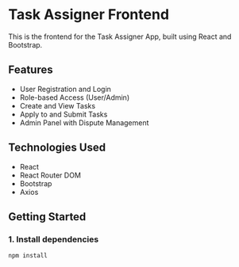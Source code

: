 # Task Assigner Frontend

This is the frontend for the Task Assigner App, built using React and Bootstrap.

## Features
- User Registration and Login
- Role-based Access (User/Admin)
- Create and View Tasks
- Apply to and Submit Tasks
- Admin Panel with Dispute Management

## Technologies Used
- React
- React Router DOM
- Bootstrap
- Axios

## Getting Started

### 1. Install dependencies
```bash
npm install
